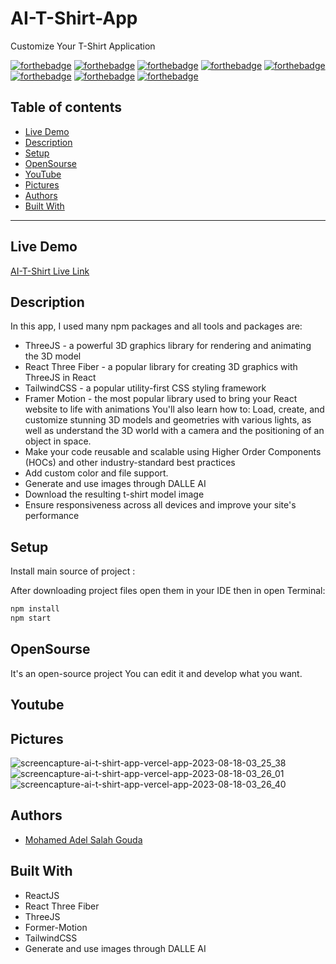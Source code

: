 # AI-T-Shirt-App
Customize Your T-Shirt Application

[![forthebadge](https://forthebadge.com/images/badges/built-with-love.svg)](https://forthebadge.com)
[![forthebadge](https://forthebadge.com/images/badges/built-by-developers.svg)](https://forthebadge.com)
[![forthebadge](https://forthebadge.com/images/badges/uses-git.svg)](https://forthebadge.com)
[![forthebadge](https://forthebadge.com/images/badges/made-with-javascript.svg)](https://forthebadge.com)
[![forthebadge](https://forthebadge.com/images/badges/uses-html.svg)](https://forthebadge.com)
[![forthebadge](https://forthebadge.com/images/badges/uses-css.svg)](https://forthebadge.com)
[![forthebadge](https://forthebadge.com/images/badges/powered-by-coffee.svg)](https://forthebadge.com)
[![forthebadge](https://forthebadge.com/images/badges/uses-js.svg)](https://forthebadge.com)

## Table of contents
* [Live Demo](#live-demo)
* [Description](#description)
* [Setup](#setup)
* [OpenSourse](#opensourse)
* [YouTube](#youtube)
* [Pictures](#pictures)
* [Authors](#authors)
* [Built With](#built-with)
***

## Live Demo

[AI-T-Shirt Live Link](https://ai-t-shirt-app.vercel.app/)

## Description
In this app, I used many npm packages and all tools and packages are:
- ThreeJS - a powerful 3D graphics library for rendering and animating the 3D model
- React Three Fiber - a popular library for creating 3D graphics with ThreeJS in React
- TailwindCSS - a popular utility-first CSS styling framework
- Framer Motion - the most popular library used to bring your React website to life with animations You'll also learn how to: Load, create, and customize stunning 3D models and geometries with various lights, as well as understand the 3D world with a camera and the positioning of an object in space.
- Make your code reusable and scalable using Higher Order Components (HOCs) and other industry-standard best practices
- Add custom color and file support.
- Generate and use images through DALLE AI
- Download the resulting t-shirt model image
- Ensure responsiveness across all devices and improve your site's performance

## Setup

Install main source of project :

After downloading project files open them in your IDE then in open Terminal:

```bash
npm install
npm start 
```


## OpenSourse

  It's an open-source project You can edit it and develop what you want.

## Youtube


## Pictures
![screencapture-ai-t-shirt-app-vercel-app-2023-08-18-03_25_38](https://github.com/Mohamedadelsaleh/AI-T-Shirt-App/assets/26310663/bb215f4c-ef34-4818-8088-fe431e9ad0fd)
![screencapture-ai-t-shirt-app-vercel-app-2023-08-18-03_26_01](https://github.com/Mohamedadelsaleh/AI-T-Shirt-App/assets/26310663/89734185-18a2-48f3-9a9d-370085ecdd5e)
![screencapture-ai-t-shirt-app-vercel-app-2023-08-18-03_26_40](https://github.com/Mohamedadelsaleh/AI-T-Shirt-App/assets/26310663/f29f4121-fc7a-4b89-9470-9c66563d2bec)

## Authors
* [Mohamed Adel Salah Gouda](https://github.com/Mohamedadelsaleh)

## Built With
* ReactJS
* React Three Fiber
* ThreeJS
* Former-Motion
* TailwindCSS
* Generate and use images through DALLE AI

